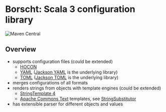 # Borscht: Scala 3 configuration library

![Maven Central](https://maven-badges.herokuapp.com/maven-central/io.h8.borscht/borscht-core_3/badge.svg)

## Overview
  * supports configuration files (could be extended)
    * [HOCON](https://github.com/lightbend/config/blob/main/README.md)
    * [YAML](https://yaml.org/) ([Jackson YAML](https://github.com/FasterXML/jackson-dataformats-text/tree/master/yaml) is the underlying library)
    * [TOML](https://toml.io/) ([Jackson TOML](https://github.com/FasterXML/jackson-dataformats-text/tree/master/toml) is the underlying library)
  * merges configurations of all formats
  * renders strings from objects with template engines (could be extended)
    * [StringTemplate 4](https://www.stringtemplate.org/)
    * [Apache Commons Text](https://commons.apache.org/proper/commons-text/userguide.html) templates, see [StringSubstitutor](http://commons.apache.org/proper/commons-text/apidocs/org/apache/commons/text/StringSubstitutor.html)
  * has extensible parser for different objects and values
